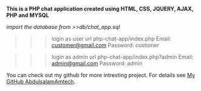 
**This is a PHP chat application created using HTML, CSS, JQUERY, AJAX, PHP and MYSQL**


*import the database from >>db/chat_app.sql*

>>>login as user
url php-chat-app/index.php
Email: customer@gmail.com
Password: customer

>>>login as admin
url php-chat-app/index.php?admin
Email: admin@gmail.com
Password: admin

You can check out my github for more intresting project.
For details see [My GitHub AbdulsalamAmtech](https://github.com/abdulsalamamtech).